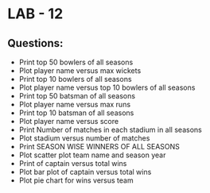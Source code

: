# LAB - 12

## Questions:
- Print top 50 bowlers of all seasons
- Plot player name versus max wickets
- Print top 10 bowlers of all seasons
- Plot player name versus top 10 bowlers of all seasons
- Print top 50 batsman of all seasons
- Plot player name versus max runs
- Print top 10 batsman of all seasons
- Plot player name versus score
- Print Number of matches in each stadium in all seasons
- Plot stadium versus number of matches
- Print SEASON WISE WINNERS OF ALL SEASONS
- Plot scatter plot team name and season year
- Print of captain versus total wins
- Plot bar plot of captain versus total wins
- Plot pie chart for wins versus team

